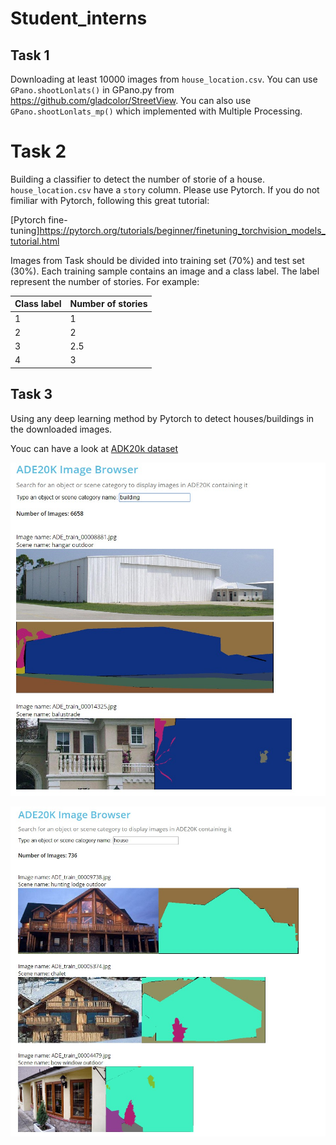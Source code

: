 # Student_interns

## Task 1
Downloading at least 10000 images from `house_location.csv`. You can use `GPano.shootLonlats()` in GPano.py from https://github.com/gladcolor/StreetView. You can also use  `GPano.shootLonlats_mp()` which implemented with Multiple Processing.


# Task 2
Building a classifier to detect the number of storie of a house. `house_location.csv` have a `story` column. Please use Pytorch. If you do not fimiliar with Pytorch, following this great tutorial:  

[Pytorch fine-tuning]https://pytorch.org/tutorials/beginner/finetuning_torchvision_models_tutorial.html

Images from Task should be divided into training set (70%) and test set (30%). Each training sample contains an image and a class label. The label represent the number of stories. For example:

| Class label | Number of stories |
| --- | ----------- |
| 1 | 1 |
| 2 | 2 |
| 3 | 2.5 |
| 4 | 3 |

## Task 3
Using any deep learning method by Pytorch to detect houses/buildings in the downloaded images.

Youc can have a look at [ADK20k dataset](http://groups.csail.mit.edu/vision/datasets/ADE20K/dataset_browser/)

![](/img/building_ade20k.jpg)

![](/img/house_ade20k.jpg)

